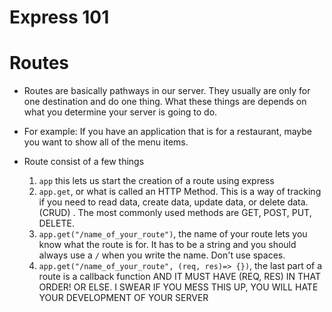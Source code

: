 # Express 101


# Routes

- Routes are basically pathways in our server.  They usually are only for one destination and do one thing.  What these things are depends on what you determine your server is going to do.

- For example:  If you have an application that is for a restaurant, maybe you want to show all of the menu items.

- Route consist of a few things
    1. `app` this lets us start the creation of a route using express
    2. `app.get`, or what is called an HTTP Method.  This is a way of tracking if you need to read data, create data, update data, or delete data. (CRUD) .  The most commonly used methods are GET, POST, PUT, DELETE.
    3. `app.get("/name_of_your_route")`, the name of your route lets you know what the route is for.  It has to be a string and you should always use a `/` when you write the name.  Don't use spaces.
    4.  `app.get("/name_of_your_route", (req, res)=> {})`, the last part of a route is a callback function AND IT MUST HAVE (REQ, RES) IN THAT ORDER! OR ELSE.  I SWEAR IF YOU MESS THIS UP, YOU WILL HATE YOUR DEVELOPMENT OF YOUR SERVER
